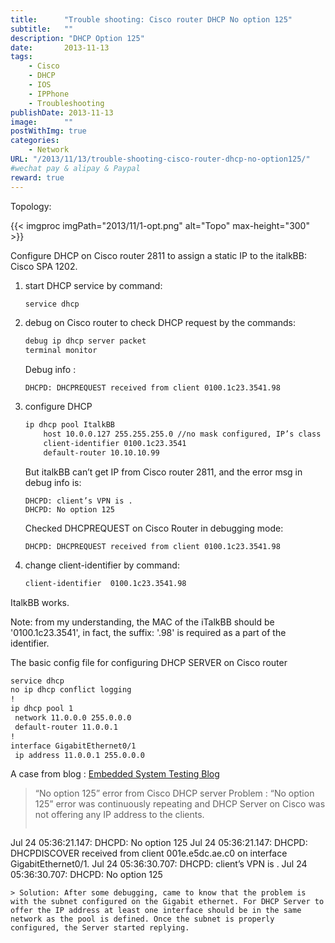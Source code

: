 ```yaml
---
title:      "Trouble shooting: Cisco router DHCP No option 125"
subtitle:   ""
description: "DHCP Option 125"
date:       2013-11-13
tags:
    - Cisco
    - DHCP
    - IOS
    - IPPhone
    - Troubleshooting
publishDate: 2013-11-13
image:      ""
postWithImg: true
categories:
    - Network
URL: "/2013/11/13/trouble-shooting-cisco-router-dhcp-no-option125/"
#wechat pay & alipay & Paypal
reward: true
---
```

Topology:

{{< imgproc imgPath="2013/11/1-opt.png" alt="Topo" max-height="300" >}}

Configure DHCP on Cisco router 2811 to assign a static IP to the italkBB: Cisco SPA 1202.

1. start DHCP service by command:

    ~~~bash
    service dhcp
    ~~~


2. debug on Cisco router to check DHCP request by the commands:

    ~~~bash
    debug ip dhcp server packet
    terminal monitor
    ~~~

    Debug info :

    ~~~log
    DHCPD: DHCPREQUEST received from client 0100.1c23.3541.98
    ~~~


3. configure DHCP

    ~~~bash
    ip dhcp pool ItalkBB
        host 10.0.0.127 255.255.255.0 //no mask configured, IP’s class mask assigned
        client-identifier 0100.1c23.3541
        default-router 10.10.10.99
    ~~~

    But italkBB can’t get IP from Cisco router 2811, and the error msg in debug info is:

    ~~~
    DHCPD: client’s VPN is .
    DHCPD: No option 125
    ~~~

    Checked DHCPREQUEST on Cisco Router in debugging mode:

    ~~~
    DHCPD: DHCPREQUEST received from client 0100.1c23.3541.98
    ~~~


4. change client-identifier by command:

    ~~~bash
    client-identifier  0100.1c23.3541.98
    ~~~

ItalkBB works.

Note: from my understanding, the MAC of the iTalkBB should be '0100.1c23.3541', in fact, the suffix: '.98' is required as a part of the identifier.

The basic config file  for configuring DHCP SERVER on Cisco router

~~~bash
service dhcp
no ip dhcp conflict logging
!
ip dhcp pool 1
 network 11.0.0.0 255.0.0.0
 default-router 11.0.0.1
!
interface GigabitEthernet0/1
 ip address 11.0.0.1 255.0.0.0
~~~

A case from blog : [Embedded System Testing Blog](http://www.embeddedsystemtesting.com/2013/07/no-option-125-error-from-cisco-dhcp.html)

> “No option 125” error from Cisco DHCP server
> Problem : “No option 125” error was continuously repeating and DHCP Server on Cisco was not offering any IP address to the clients.
> ~~~log
Jul 24 05:36:21.147: DHCPD: No option 125
Jul 24 05:36:21.147: DHCPD: DHCPDISCOVER received from client 001e.e5dc.ae.c0 on interface GigabitEthernet0/1.
Jul 24 05:36:30.707: DHCPD: client’s VPN is .
Jul 24 05:36:30.707: DHCPD: No option 125
~~~
> Solution: After some debugging, came to know that the problem is with the subnet configured on the Gigabit ethernet. For DHCP Server to offer the IP address at least one interface should be in the same network as the pool is defined. Once the subnet is properly configured, the Server started replying.
